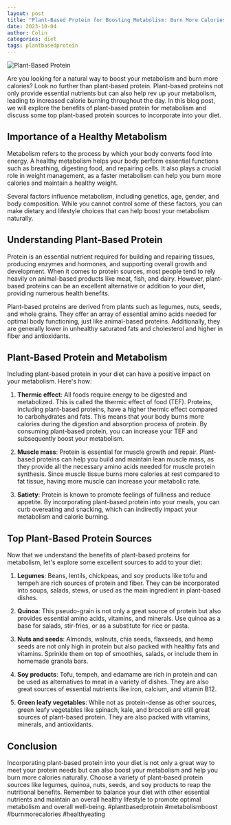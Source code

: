 ```yaml
---
layout: post
title: "Plant-Based Protein for Boosting Metabolism: Burn More Calories Naturally"
date: 2023-10-04
author: Colin
categories: diet
tags: plantbasedprotein
---
```


![Plant-Based Protein](https://source.unsplash.com/1600x900/?protein)

Are you looking for a natural way to boost your metabolism and burn more calories? Look no further than plant-based protein. Plant-based proteins not only provide essential nutrients but can also help rev up your metabolism, leading to increased calorie burning throughout the day. In this blog post, we will explore the benefits of plant-based protein for metabolism and discuss some top plant-based protein sources to incorporate into your diet.

## Importance of a Healthy Metabolism

Metabolism refers to the process by which your body converts food into energy. A healthy metabolism helps your body perform essential functions such as breathing, digesting food, and repairing cells. It also plays a crucial role in weight management, as a faster metabolism can help you burn more calories and maintain a healthy weight.

Several factors influence metabolism, including genetics, age, gender, and body composition. While you cannot control some of these factors, you can make dietary and lifestyle choices that can help boost your metabolism naturally.

## Understanding Plant-Based Protein

Protein is an essential nutrient required for building and repairing tissues, producing enzymes and hormones, and supporting overall growth and development. When it comes to protein sources, most people tend to rely heavily on animal-based products like meat, fish, and dairy. However, plant-based proteins can be an excellent alternative or addition to your diet, providing numerous health benefits.

Plant-based proteins are derived from plants such as legumes, nuts, seeds, and whole grains. They offer an array of essential amino acids needed for optimal body functioning, just like animal-based proteins. Additionally, they are generally lower in unhealthy saturated fats and cholesterol and higher in fiber and antioxidants.

## Plant-Based Protein and Metabolism

Including plant-based protein in your diet can have a positive impact on your metabolism. Here's how:

1. **Thermic effect**: All foods require energy to be digested and metabolized. This is called the thermic effect of food (TEF). Proteins, including plant-based proteins, have a higher thermic effect compared to carbohydrates and fats. This means that your body burns more calories during the digestion and absorption process of protein. By consuming plant-based protein, you can increase your TEF and subsequently boost your metabolism.

2. **Muscle mass**: Protein is essential for muscle growth and repair. Plant-based proteins can help you build and maintain lean muscle mass, as they provide all the necessary amino acids needed for muscle protein synthesis. Since muscle tissue burns more calories at rest compared to fat tissue, having more muscle can increase your metabolic rate.

3. **Satiety**: Protein is known to promote feelings of fullness and reduce appetite. By incorporating plant-based protein into your meals, you can curb overeating and snacking, which can indirectly impact your metabolism and calorie burning.

## Top Plant-Based Protein Sources

Now that we understand the benefits of plant-based proteins for metabolism, let's explore some excellent sources to add to your diet:

1. **Legumes**: Beans, lentils, chickpeas, and soy products like tofu and tempeh are rich sources of protein and fiber. They can be incorporated into soups, salads, stews, or used as the main ingredient in plant-based dishes.

2. **Quinoa**: This pseudo-grain is not only a great source of protein but also provides essential amino acids, vitamins, and minerals. Use quinoa as a base for salads, stir-fries, or as a substitute for rice or pasta.

3. **Nuts and seeds**: Almonds, walnuts, chia seeds, flaxseeds, and hemp seeds are not only high in protein but also packed with healthy fats and vitamins. Sprinkle them on top of smoothies, salads, or include them in homemade granola bars.

4. **Soy products**: Tofu, tempeh, and edamame are rich in protein and can be used as alternatives to meat in a variety of dishes. They are also great sources of essential nutrients like iron, calcium, and vitamin B12.

5. **Green leafy vegetables**: While not as protein-dense as other sources, green leafy vegetables like spinach, kale, and broccoli are still great sources of plant-based protein. They are also packed with vitamins, minerals, and antioxidants.

## Conclusion

Incorporating plant-based protein into your diet is not only a great way to meet your protein needs but can also boost your metabolism and help you burn more calories naturally. Choose a variety of plant-based protein sources like legumes, quinoa, nuts, seeds, and soy products to reap the nutritional benefits. Remember to balance your diet with other essential nutrients and maintain an overall healthy lifestyle to promote optimal metabolism and overall well-being. #plantbasedprotein #metabolismboost #burnmorecalories #healthyeating